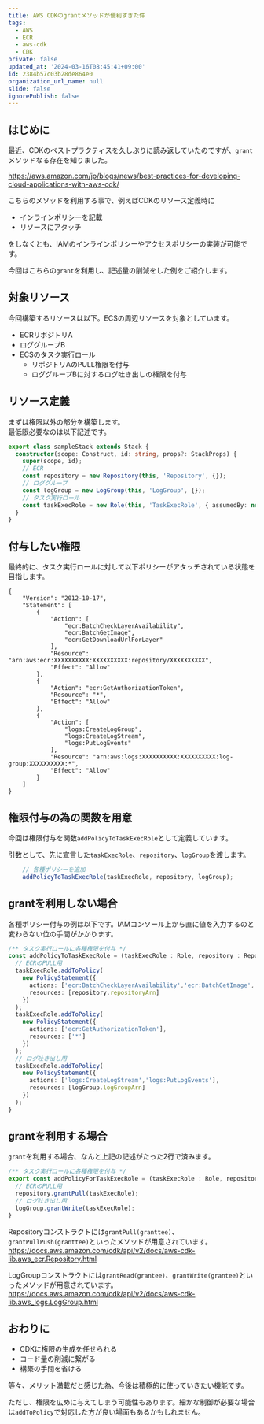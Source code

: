 ```yaml
---
title: AWS CDKのgrantメソッドが便利すぎた件
tags:
  - AWS
  - ECR
  - aws-cdk
  - CDK
private: false
updated_at: '2024-03-16T08:45:41+09:00'
id: 2384b57c03b28de864e0
organization_url_name: null
slide: false
ignorePublish: false
---
```

## はじめに

最近、CDKのベストプラクティスを久しぶりに読み返していたのですが、`grant`メソッドなる存在を知りました。

<https://aws.amazon.com/jp/blogs/news/best-practices-for-developing-cloud-applications-with-aws-cdk/>

こちらのメソッドを利用する事で、例えばCDKのリソース定義時に

- インラインポリシーを記載
- リソースにアタッチ

をしなくとも、IAMのインラインポリシーやアクセスポリシーの実装が可能です。

今回はこちらの`grant`を利用し、記述量の削減をした例をご紹介します。

## 対象リソース

今回構築するリソースは以下。ECSの周辺リソースを対象としています。

- ECRリポジトリA
- ロググループB
- ECSのタスク実行ロール
  - リポジトリAのPULL権限を付与
  - ロググループBに対するログ吐き出しの権限を付与

## リソース定義

まずは権限以外の部分を構築します。  
最低限必要なのは以下記述です。

```typescript:sample-stack.ts
export class sampleStack extends Stack {
  constructor(scope: Construct, id: string, props?: StackProps) {
    super(scope, id);
    // ECR
    const repository = new Repository(this, 'Repository', {});
    // ロググループ
    const logGroup = new LogGroup(this, 'LogGroup', {});
    // タスク実行ロール
    const taskExecRole = new Role(this, 'TaskExecRole', { assumedBy: new ServicePrincipal('ecs-tasks.amazonaws.com') });
  }
}
```

## 付与したい権限

最終的に、タスク実行ロールに対して以下ポリシーがアタッチされている状態を目指します。

```json:Policy
{
    "Version": "2012-10-17",
    "Statement": [
        {
            "Action": [
                "ecr:BatchCheckLayerAvailability",
                "ecr:BatchGetImage",
                "ecr:GetDownloadUrlForLayer"
            ],
            "Resource": "arn:aws:ecr:XXXXXXXXXX:XXXXXXXXXX:repository/XXXXXXXXXX",
            "Effect": "Allow"
        },
        {
            "Action": "ecr:GetAuthorizationToken",
            "Resource": "*",
            "Effect": "Allow"
        },
        {
            "Action": [
                "logs:CreateLogGroup",
                "logs:CreateLogStream",
                "logs:PutLogEvents"
            ],
            "Resource": "arn:aws:logs:XXXXXXXXXX:XXXXXXXXXX:log-group:XXXXXXXXXX:*",
            "Effect": "Allow"
        }
    ]
}
```

## 権限付与の為の関数を用意

今回は権限付与を関数`addPolicyToTaskExecRole`として定義しています。

引数として、先に宣言した`taskExecRole`、`repository`、`logGroup`を渡します。

```typescript:sample-stack.ts
    // 各種ポリシーを追加
    addPolicyToTaskExecRole(taskExecRole, repository, logGroup); 
```

## grantを利用しない場合

各種ポリシー付与の例は以下です。IAMコンソール上から直に値を入力するのと変わらない位の手間がかかります。

```typescript
/** タスク実行ロールに各種権限を付与 */
const addPolicyToTaskExecRole = (taskExecRole : Role, repository : Repository, logGroup : LogGroup) => {
  // ECRのPULL用
  taskExecRole.addToPolicy(
    new PolicyStatement({
      actions: ['ecr:BatchCheckLayerAvailability','ecr:BatchGetImage','ecr:GetDownloadUrlForLayer'],
      resources: [repository.repositoryArn]
    })
  );
  taskExecRole.addToPolicy(
    new PolicyStatement({
      actions: ['ecr:GetAuthorizationToken'],
      resources: ['*']
    })
  );
  // ログ吐き出し用
  taskExecRole.addToPolicy(
    new PolicyStatement({
      actions: ['logs:CreateLogStream','logs:PutLogEvents'],
      resources: [logGroup.logGroupArn]
    })
  );
}
```

## grantを利用する場合

`grant`を利用する場合、なんと上記の記述がたった2行で済みます。

```typescript
/** タスク実行ロールに各種権限を付与 */
export const addPolicyForTaskExecRole = (taskExecRole : Role, repository : Repository, logGroup : LogGroup) => {
  // ECRのPULL用
  repository.grantPull(taskExecRole);
  // ログ吐き出し用
  logGroup.grantWrite(taskExecRole);
}
```

Repositoryコンストラクトには`grantPull(granttee)`、`grantPullPush(granttee)`といったメソッドが用意されています。
<https://docs.aws.amazon.com/cdk/api/v2/docs/aws-cdk-lib.aws_ecr.Repository.html>

LogGroupコンストラクトには`grantRead(grantee)`、`grantWrite(grantee)`といったメソッドが用意されています。
<https://docs.aws.amazon.com/cdk/api/v2/docs/aws-cdk-lib.aws_logs.LogGroup.html>

## おわりに

- CDKに権限の生成を任せられる
- コード量の削減に繋がる
- 構築の手間を省ける

等々、メリット満載だと感じた為、今後は積極的に使っていきたい機能です。  

ただし、権限を広めに与えてしまう可能性もあります。細かな制御が必要な場合は`addToPolicy`で対応した方が良い場面もあるかもしれません。
